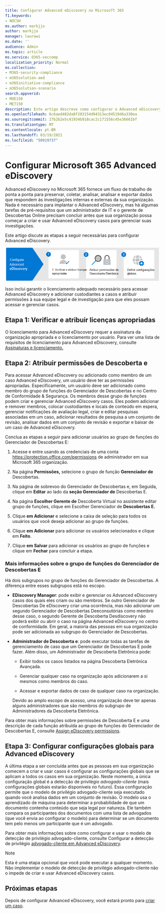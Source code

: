```yaml
---
title: Configurar Advanced eDiscovery no Microsoft 365
f1.keywords:
- NOCSH
ms.author: markjjo
author: markjjo
manager: laurawi
ms.date: ''
audience: Admin
ms.topic: article
ms.service: O365-seccomp
localization_priority: Normal
ms.collection:
- M365-security-compliance
- m365solution-aed
- m365initiative-compliance
- m365solution-scenario
search.appverid:
- MOE150
- MET150
description: Este artigo descreve como configurar o Advanced eDiscovery para que você possa começar a criar e gerenciar casos. Ele também descreve as assinaturas e licenciamento necessários da Microsoft. Depois de concluir algumas etapas rápidas, a Advanced eDiscovery ferramenta estará pronta para uso.
ms.openlocfilehash: 6c6aed482da8f203154d94313ec04519d6a330ea
ms.sourcegitcommit: 27b2b2e5c41934b918cac2c171556c45e36661bf
ms.translationtype: MT
ms.contentlocale: pt-BR
ms.lasthandoff: 03/19/2021
ms.locfileid: "50919737"
---
```

# <a name="set-up-microsoft-365-advanced-ediscovery"></a>Configurar Microsoft 365 Advanced eDiscovery

Advanced eDiscovery no Microsoft 365 fornece um fluxo de trabalho de ponta a ponta para preservar, coletar, analisar, analisar e exportar dados que respondem às investigações internas e externas da sua organização. Nada é necessário para implantar o Advanced eDiscovery, mas há algumas tarefas de pré-requisitos que um administrador de IT e o gerente de Descobertas Online precisam concluir antes que sua organização possa começar a criar e usar Advanced eDiscovery casos para gerenciar suas investigações.

Este artigo discute as etapas a seguir necessárias para configurar Advanced eDiscovery.

![Etapas para configurar Advanced eDiscovery](../media/set-up-advanced-ediscovery.png)

Isso inclui garantir o licenciamento adequado necessário para acessar Advanced eDiscovery e adicionar custodiantes a casos e atribuir permissões à sua equipe legal e de investigação para que eles possam acessar e gerenciar casos.

## <a name="step-1-verify-and-assign-appropriate-licenses"></a>Etapa 1: Verificar e atribuir licenças apropriadas

O licenciamento para Advanced eDiscovery requer a assinatura da organização apropriada e o licenciamento por usuário. Para ver uma lista de requisitos de licenciamento para Advanced eDiscovery, consulte [Assinaturas e licenciamento.](overview-ediscovery-20.md#subscriptions-and-licensing)

## <a name="step-2-assign-ediscovery-permissions"></a>Etapa 2: Atribuir permissões de Descoberta e

Para acessar Advanced eDiscovery ou adicionado como membro de um caso Advanced eDiscovery, um usuário deve ter as permissões apropriadas. Especificamente, um usuário deve ser adicionado como membro do grupo de funções do Gerenciador de Descobertas e no Centro de Conformidade & Segurança. Os membros desse grupo de funções podem criar e gerenciar Advanced eDiscovery casos. Eles podem adicionar e remover membros, colocar custodiantes e locais de conteúdo em espera, gerenciar notificações de avaliação legal, criar e editar pesquisas associadas em um caso, adicionar resultados de pesquisa a um conjunto de revisão, analisar dados em um conjunto de revisão e exportar e baixar de um caso de Advanced eDiscovery.

Conclua as etapas a seguir para adicionar usuários ao grupo de funções do Gerenciador de Descobertas E:

1. Acesse e entre usando as credenciais de uma conta <https://protection.office.com/permissions> de administrador em sua Microsoft 365 organização.

2. Na página **Permissões,** selecione o grupo de função **Gerenciador de** Descobertas.

3. Na página de sobrevoo do Gerenciador de Descobertas e, em Seguida, clique em **Editar** ao lado da **seção Gerenciador de** Descobertas E.

4. Na página **Escolher Gerente de** Descoberta Virtual no assistente editar grupo de funções, clique em Escolher Gerenciador de **Descobertas E.**

5. Clique **em Adicionar** e selecione a caixa de seleção para todos os usuários que você deseja adicionar ao grupo de funções.

6. Clique **em Adicionar** para adicionar os usuários selecionados e clique em **Feito**.

7. Clique **em Salvar** para adicionar os usuários ao grupo de funções e clique em **Fechar** para concluir a etapa.

### <a name="more-information-about-the-ediscovery-manager-role-group"></a>Mais informações sobre o grupo de funções do Gerenciador de Descobertas E

Há dois subgrupos no grupo de funções do Gerenciador de Descobertas. A diferença entre esses subgrupos está no escopo.

- **EDiscovery Manager**: pode exibir e gerenciar os Advanced eDiscovery casos dos quais eles criam ou são membros. Se outro Gerenciador de Descobertas De eDiscovery criar uma ocorrência, mas não adicionar um segundo Gerenciador de Descobertas Deeconsutórias como membro desse caso, o segundo Gerente de Descoberta Desdiscovery não poderá exibir ou abrir o caso na página Advanced eDiscovery no centro de conformidade. Em geral, a maioria das pessoas em sua organização pode ser adicionada ao subgrupo do Gerenciador de Descobertas.

- **Administrador de Descoberta e**: pode executar todas as tarefas de gerenciamento de caso que um Gerenciador de Descobertas E pode fazer. Além disso, um Administrador de Descoberta Eletrônica pode:

  - Exibir todos os casos listados na página Descoberta Eletrônica Avançada.
  
  - Gerenciar qualquer caso na organização após adicionarem a si mesmos como membros do caso.

  - Acessar e exportar dados de caso de qualquer caso na organização.

  Devido ao amplo escopo de acesso, uma organização deve ter apenas alguns administradores que são membros do subgrupo de Administradores da Descoberta Eletrônica.

Para obter mais informações sobre permissões de Descoberta E e uma descrição de cada função atribuída ao grupo de funções do Gerenciador de Descobertas E, consulte [Assign eDiscovery permissions](assign-ediscovery-permissions.md).

## <a name="step-3-configure-global-settings-for-advanced-ediscovery"></a>Etapa 3: Configurar configurações globais para Advanced eDiscovery

A última etapa a ser concluída antes que as pessoas em sua organização comecem a criar e usar casos é configurar as configurações globais que se aplicam a todos os casos em sua organização. Neste momento, a única configuração global é a detecção de privilégio *advogado-cliente* (mais configurações globais estarão disponíveis no futuro). Essa configuração permite que o modelo de privilégio advogado-cliente seja executado quando você analisa dados em um conjunto de revisão. O modelo usa o aprendizado de máquina para determinar a probabilidade de que um documento contenha conteúdo que seja legal por natureza. Ele também compara os participantes dos documentos com uma lista de advogados (que você envia ao configurar o modelo) para determinar se um documento tem pelo menos um participante que é um advogado.

Para obter mais informações sobre como configurar e usar o modelo de detecção de privilégio advogado-cliente, consulte Configurar a detecção de privilégio [advogado-cliente em Advanced eDiscovery](attorney-privilege-detection.md).

> [!NOTE]
> Esta é uma etapa opcional que você pode executar a qualquer momento. Não implementar o modelo de detecção de privilégio advogado-cliente não o impede de criar e usar Advanced eDiscovery casos.

## <a name="next-steps"></a>Próximas etapas

Depois de configurar Advanced eDiscovery, você estará pronto para [criar um caso](create-and-manage-advanced-ediscoveryv2-case.md).